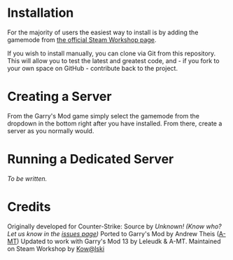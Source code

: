 # Installation

For the majority of users the easiest way to install is by adding the gamemode from [the official Steam Workshop page](http://steamcommunity.com/sharedfiles/filedetails/?id=135509255&searchtext=Prop+Hunt).

If you wish to install manually, you can clone via Git from this repository. This will allow you to test the latest and greatest code, and - if you fork to your own space on GitHub - contribute back to the project.


# Creating a Server

From the Garry's Mod game simply select the gamemode from the dropdown in the bottom right after you have installed. From there, create a server as you normally would.


# Running a Dedicated Server

*To be written.*


# Credits

Originally developed for Counter-Strike: Source by *Unknown! (Know who? Let us know in the [issues page](https://github.com/andrewtheis/prophunt/issues))*
Ported to Garry's Mod by Andrew Theis ([A-MT](http://steamcommunity.com/id/amt))
Updated to work with Garry's Mod 13 by Leleudk & A-MT.
Maintained on Steam Workshop by [Kow@lski](http://steamcommunity.com/id/kowalski7cc)